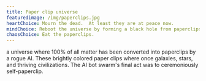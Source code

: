 ```yaml
---
title: Paper clip universe
featuredimage: /img/paperclips.jpg
heartChoice: Mourn the dead.  At least they are at peace now.
mindChoice: Reboot the universe by forming a black hole from paperclips.
chaosChoice: Eat the paperclips.
---
```

a universe where 100% of all matter has been converted into paperclips by a rogue AI.  These brightly colored paper clips where once galaxies, stars, and thriving civilizations.  The AI bot swarm's final act was to ceremoniously self-paperclip.